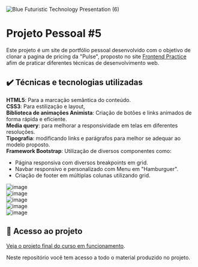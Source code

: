 

![Blue Futuristic Technology Presentation (6)](https://github.com/lshv04/projetopessoal5/assets/169161949/1bdd0382-c32d-4248-9cf1-4001d1d3d78b)



# Projeto Pessoal #5

Este projeto é um site de portfólio pessoal desenvolvido com o objetivo de clonar a pagina de pricing da "Pulse", proposto no site [Frontend Practice](https://www.frontendpractice.com/projects/pulse) afim de praticar diferentes técnicas de desenvolvimento web.

## ✔️ Técnicas e tecnologias utilizadas
**HTML5**: Para a marcação semântica do conteúdo.  
**CSS3**: Para estilização e layout,   
**Biblioteca de animações Animista**: Criação de botões e links animados de forma rápida e eficiente.  
**Media query**: para melhorar a responsividade em telas em diferentes resoluções.    
**Tipografia**: modificando links e parágrafos para melhor se adequar ao modelo proposto.   
**Framework Bootstrap**: Utilização de diversos componentes como:  
- Página responsiva com diversos breakpoints em grid. 
- Navbar responsivo e personalizado com Menu em "Hamburguer".  
- Criação de footer em múltiplas colunas utilizando grid.  
 


![image](https://github.com/lshv04/projetopessoal5/assets/169161949/90c445af-fbe2-45ad-8ea3-c90d9a47b671)  
![image](https://github.com/lshv04/projetopessoal5/assets/169161949/9f952362-4e7b-4ea1-83a5-7fcea05be283)  
![image](https://github.com/lshv04/projetopessoal5/assets/169161949/3b7e9350-6c87-4084-9e25-51c8c0b80c18)  
![image](https://github.com/lshv04/projetopessoal5/assets/169161949/6d7a3a59-4058-41ab-b5ae-9e6f07853feb)  
![image](https://github.com/lshv04/projetopessoal5/assets/169161949/ca07e2b6-6731-4394-a07f-178ea47d9d06)  









      
## 📁 Acesso ao projeto  

[Veja o projeto final do curso em funcionamento](https://lshv04.github.io/projetopessoal5/).  





Neste repositório você tem acesso a todo o material produzido no projeto.


